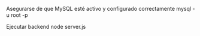 Asegurarse de que MySQL esté activo y configurado correctamente
mysql -u root -p

Ejecutar backend
node server.js
